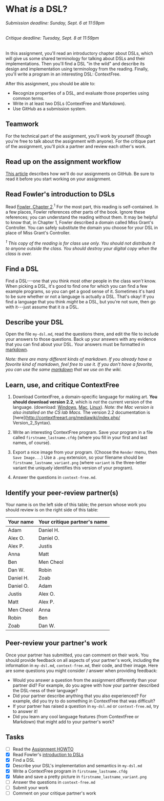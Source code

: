 [Assignment HOWTO]: https://github.com/hmc-cs111-fall2015/hmc-cs111-fall2015.github.io/wiki/Assignment-HOWTO
[Fowler]: https://sakai.claremont.edu/access/content/group/CX_mtg_85077/Fowler_Chapter2.pdf
[markdown]: https://github.com/adam-p/markdown-here/wiki/Markdown-Cheatsheet

# What _is_ a DSL?
###### _Submission deadline: Sunday, Sept. 6 at 11:59pm_
###### _Critique deadline: Tuesday, Sept. 8 at 11:59pm_

In this assignment, you'll read an introductory chapter about DSLs, which will 
give us some shared terminology for talking about DSLs and their 
implementations. Then you'll find a DSL "in the wild" and describe its design 
and implementation using terminology from the reading. Finally, you'll write a
program in an interesting DSL: ContextFree.

After this assignment, you should be able to:

- Recognize properties of a DSL, and evaluate those properties using common 
terms.
- Write in at least two DSLs (ContextFree and Markdown).
- Use GitHub as a submission system.

## Teamwork
For the technical part of the assignment, you'll work by yourself (though you're
free to talk about the assignment with anyone). For the critique part of the
assignment, you'll pick a partner and review each other's work.

## Read up on the assignment workflow
[This article][Assignment HOWTO] describes how we'll do our assignments on
GitHub. Be sure to read it before you start working on your assignment.

## Read Fowler's introduction to DSLs
Read [Fowler, Chapter 2][Fowler].<sup>1</sup> For the most part, this reading is 
self-contained. In a few places, Fowler references other parts of the book. 
Ignore these references; you can understand the reading without them. It may be 
helpful to know that, in Chapter 1, Fowler described a domain called Miss 
Grant's Controller. You can safely substitute the domain you choose for your DSL 
in place of Miss Grant's Controller. 

_<sup>1</sup> This copy of the reading is for class use only. You should not distribute
 it to anyone outside the class. You should destroy your digital copy when the 
 class is over._

## Find a DSL
Find a DSL---one that you think most other people in the class *won’t* know. 
When picking a DSL, it's good to find one for which you can find a few 
example programs, so you can get a good sense of it. Sometimes it's hard to be 
sure whether or not a language is actually a DSL. That's okay! If you find a 
language that you think *might* be a DSL, but you're not sure, then go with 
it---just assume that it *is* a DSL.

## Describe your DSL
Open the file `my-dsl.md`, read the questions there, and edit the file to
include your answers to those questions. Back up your answers with any evidence 
that you can find about your DSL. Your answers must be formatted in [markdown].

_Note: there are many different kinds of markdown. If you already have a
favorite kind of markdown, feel free to use it. If you don't have a favorite,
you can use the same [markdown] that we use on the wiki._

## Learn, use, and critique ContextFree
1. Download ContextFree, a domain-specific language for making art. **You should
download version 2.2**, which is _not_ the current version of the language.
(download: [Windows](http://www.contextfreeart.org/download/ContextFreeInstall2.2.2.exe), 
[Mac](http://www.contextfreeart.org/download/ContextFree2.2.2.dmg),
[Linux](http://www.contextfreeart.org/download/ContextFreeSource2.2.2.tgz)).
_Note: the Mac version is also installed on the CS lab Macs._ The version 2.2
documentation is 
[here](http://contextfreeart.org/mediawiki/index.php/ Version_2_Syntax).

2. Write an interesting ContextFree program. Save your program in a file called
`firstname_lastname.cfdg` (where you fill in your first and last names, of
course).

3. Export a nice image from your program. (Choose the `Render` menu, then `Save
Image...`) Use a `.png` extension, so your filename should be `
firstname_lastname_variant.png` (where `variant` is the three-letter variant the
uniquely identifies this version of your program).

4. Answer the questions in `context-free.md`.

## Identify your peer-review partner(s)
Your name is on the left side of this table; the person whose work you should review is on the right side of this table:

| Your name   | Your critique partner's name |
| ----------- | ---------------------------  |
| Adam        | Daniel H.                    |
| Alex O.     | Daniel O.                    |
| Alex P.     | Justis                       |
| Anna        | Matt                         |
| Ben         | Men Cheol                    |
| Dan W.      | Robin                        |
| Daniel H.   | Zoab                         |
| Daniel O.   | Adam                         |
| Justis      | Alex O.                      |
| Matt        | Alex P.                      |
| Men Cheol   | Anna                         |
| Robin       | Ben                          |
| Zoab        | Dan W.                       |


## Peer-review your partner's work
Once your partner has submitted, you can comment on their work. You should
provide feedback on all aspects of your partner's work, including the
information in `my-dsl.md`, `context-free.md`, their code, and their image. Here
are some questions you might consider / answer when providing feedback:

- Would you answer a question from the assignment differently than your partner
did? For example, do you agree with how your partner described the DSL-ness of
their language?
- Did your partner describe anything that you also experienced? For example, did
you try to do something in ContextFree that was difficult?
- If your partner has raised a question in `my-dsl.md` or `context-free.md`,
try to answer it!
- Did you learn any cool language features (from ContextFree or Markdown) that
might add to your partner's work?

## Tasks

- [ ] Read the [Assignment HOWTO]
- [x] Read Fowler's [introduction to DSLs][Fowler]
- [x] Find a DSL
- [x] Describe your DSL's implementation and semantics in `my-dsl.md`
- [x] Write a ContextFree program in `firstname_lastname.cfdg`
- [x] Make and save a pretty picture in `firstname_lastname_variant.png`
- [ ] Answer the questions in `context-free.md`
- [ ] Submit your work
- [ ] Comment on your critique partner's work
